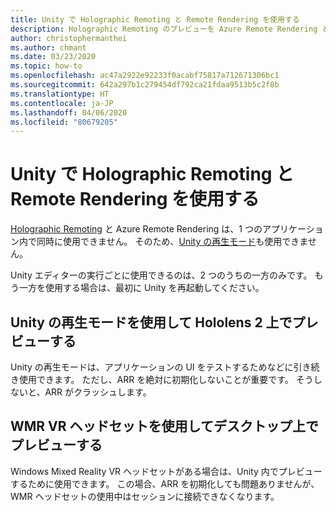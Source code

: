 ```yaml
---
title: Unity で Holographic Remoting と Remote Rendering を使用する
description: Holographic Remoting のプレビューを Azure Remote Rendering と組み合わせて使用する方法
author: christophermanthei
ms.author: chmant
ms.date: 03/23/2020
ms.topic: how-to
ms.openlocfilehash: ac47a2922e92233f0acabf75817a712671306bc1
ms.sourcegitcommit: 642a297b1c279454df792ca21fdaa9513b5c2f8b
ms.translationtype: HT
ms.contentlocale: ja-JP
ms.lasthandoff: 04/06/2020
ms.locfileid: "80679205"
---
```

# <a name="use-holographic-remoting-and-remote-rendering-in-unity"></a>Unity で Holographic Remoting と Remote Rendering を使用する

[Holographic Remoting](https://docs.microsoft.com/windows/mixed-reality/holographic-remoting-player) と Azure Remote Rendering は、1 つのアプリケーション内で同時に使用できません。 そのため、[Unity の再生モード](https://docs.microsoft.com/windows/mixed-reality/unity-play-mode)も使用できません。

Unity エディターの実行ごとに使用できるのは、2 つのうちの一方のみです。 もう一方を使用する場合は、最初に Unity を再起動してください。

## <a name="use-unity-play-mode-to-preview-on-hololens-2"></a>Unity の再生モードを使用して Hololens 2 上でプレビューする

 Unity の再生モードは、アプリケーションの UI をテストするためなどに引き続き使用できます。 ただし、ARR を絶対に初期化しないことが重要です。 そうしないと、ARR がクラッシュします。

## <a name="use-a-wmr-vr-headset-to-preview-on-desktop"></a>WMR VR ヘッドセットを使用してデスクトップ上でプレビューする

Windows Mixed Reality VR ヘッドセットがある場合は、Unity 内でプレビューするために使用できます。 この場合、ARR を初期化しても問題ありませんが、WMR ヘッドセットの使用中はセッションに接続できなくなります。
